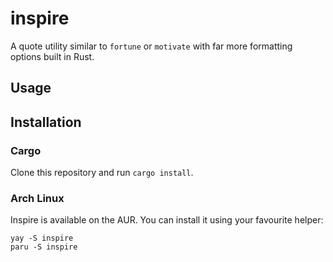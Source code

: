 # inspire
A quote utility similar to `fortune` or `motivate` with far more formatting options built in Rust.

## Usage

## Installation 

### Cargo

Clone this repository and run `cargo install`. 

### Arch Linux 

Inspire is available on the AUR. You can install it using your favourite helper:
```
yay -S inspire
paru -S inspire
```


